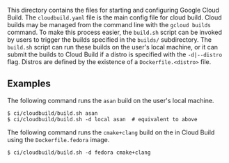 This directory contains the files for starting and configuring Google Cloud
Build. The `cloudbuild.yaml` file is the main config file for cloud build.
Cloud builds may be managed from the command line with the `gcloud builds`
command. To make this process easier, the `build.sh` script can be invoked by
users to trigger the builds specified in the `builds/` subdirectory. The
`build.sh` script can run these builds on the user's local machine, or it can
submit the builds to Cloud Build if a distro is specified with the
`-d|--distro` flag. Distros are defined by the existence of a
`Dockerfile.<distro>` file.

## Examples

The following command runs the `asan` build on the user's local machine.
```
$ ci/cloudbuild/build.sh asan
$ ci/cloudbuild/build.sh -d local asan  # equivalent to above
```

The following command runs the `cmake+clang` build on the in Cloud Build using
the `Dockerfile.fedora` image.
```
$ ci/cloudbuild/build.sh -d fedora cmake+clang
```
